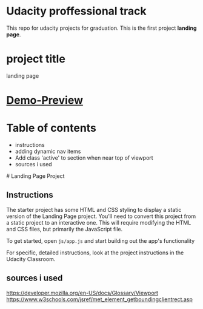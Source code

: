 
# Udacity proffessional track
This repo for udacity projects for graduation.
This is the first project **landing page**.


# project title
<p> landing page </p>

# [Demo-Preview](https://abrar-2510.github.io/FWD-landing-page/)

# Table of contents
<ul>
<li> instructions </li>
<li> adding dynamic nav items </li>
<li> Add class 'active' to section when near top of viewport </li>
<li> sources i used
</ul>
# Landing Page Project

## Instructions

The starter project has some HTML and CSS styling to display a static version of the Landing Page project. You'll need to convert this project from a static project to an interactive one. This will require modifying the HTML and CSS files, but primarily the JavaScript file.

To get started, open `js/app.js` and start building out the app's functionality

For specific, detailed instructions, look at the project instructions in the Udacity Classroom.

## sources i used
https://developer.mozilla.org/en-US/docs/Glossary/Viewport
https://www.w3schools.com/jsref/met_element_getboundingclientrect.asp
